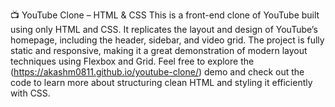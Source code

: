 📺 YouTube Clone – HTML & CSS
This is a front-end clone of YouTube built using only HTML and CSS. It replicates the layout and design of YouTube’s homepage, including the header, sidebar, and video grid. The project is fully static and responsive, making it a great demonstration of modern layout techniques using Flexbox and Grid.
Feel free to explore the (https://akashm0811.github.io/youtube-clone/) demo and check out the code to learn more about structuring clean HTML and styling it efficiently with CSS.
